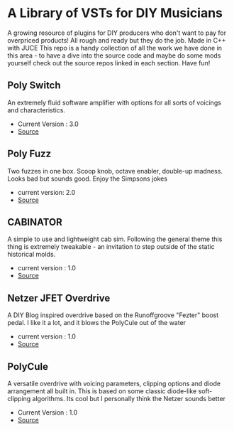 # A Library of VSTs for DIY Musicians
A growing resource of plugins for DIY producers who don't want to pay for overpriced products!  All rough and ready but they do the job.
Made in C++ with JUCE
This repo is a handy collection of all the work we have done in this area - to have a dive into the source code and maybe do some mods yourself check out the source repos linked in each section.  Have fun!

## Poly Switch
An extremely fluid software amplifier with options for all sorts of voicings and characteristics.
- Current Version : 3.0
- [Source](https://github.com/sirKayAndFriends/Poly_Switch_VST)

## Poly Fuzz
Two fuzzes in one box.  Scoop knob, octave enabler, double-up madness.
Looks bad but sounds good.  Enjoy the Simpsons jokes
- current version: 2.0
- [Source](https://github.com/sirKayAndFriends/PolyFuzz_VST)

## CABINATOR
A simple to use and lightweight cab sim.  Following the general theme this thing is extremely tweakable - an invitation to
step outside of the static historical molds.
- current version : 1.0
- [Source](https://github.com/sirKayAndFriends/Cabinator_cabsim_VST)

## Netzer JFET Overdrive
A DIY Blog inspired overdrive based on the Runoffgroove "Fezter" boost pedal.  I like it a lot, and it blows the PolyCule out of the water
- current version : 1.0
- [Source](https://github.com/sirKayAndFriends/netzer_jfet_overdrive)

## PolyCule
A versatile overdrive with voicing parameters, clipping options and diode arrangement all built in.
This is based on some classic diode-like soft-clipping algorithms.  Its cool but I personally think the Netzer sounds better
- Current Version : 1.0
- [Source](https://github.com/sirKayAndFriends/PolyCule_VST)
